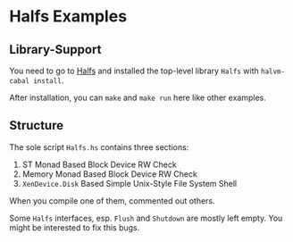Halfs Examples
===

## Library-Support
You need to go to [Halfs](https://github.com/GaloisInc/halfs) and installed the top-level library `Halfs` with `halvm-cabal install`.

After installation, you can `make` and `make run` here like other examples.

## Structure
The sole script `Halfs.hs` contains three sections:

1. ST Monad Based Block Device RW Check
2. Memory Monad Based Block Device RW Check
3. `XenDevice.Disk` Based Simple Unix-Style File System Shell

When you compile one of them, commented out others.

Some `Halfs` interfaces, esp. `Flush` and `Shutdown` are mostly left empty. You might be interested to fix this bugs.